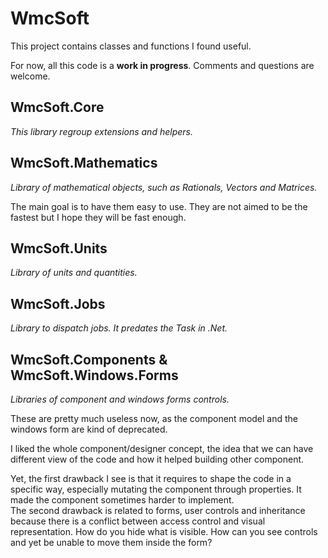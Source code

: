 # WmcSoft
This project contains classes and functions I found useful.

For now, all this code is a **work in progress**. Comments and questions are welcome.

## WmcSoft.Core
_This library regroup extensions and helpers._

## WmcSoft.Mathematics
_Library of mathematical objects, such as Rationals, Vectors and Matrices._

The main goal is to have 
them easy to use. They are not aimed to be the fastest but I hope they will be fast enough.

## WmcSoft.Units
_Library of units and quantities._

## WmcSoft.Jobs
_Library to dispatch jobs. It predates the Task in .Net._

## WmcSoft.Components & WmcSoft.Windows.Forms
_Libraries of component and windows forms controls._

These are pretty much useless now, as the component model and the windows form are kind of deprecated.

I liked the whole component/designer concept, the idea that we can have different view of the code
and how it helped building other component.

Yet, the first drawback I see is that it requires to shape the code in a specific way, 
especially mutating the component through properties. It made the component sometimes harder 
to implement.  
The second drawback is related to forms, user controls and inheritance because there is a conflict 
between access control and visual representation. How do you hide what is visible. How can you see 
controls and yet be unable to move them inside the form? 
